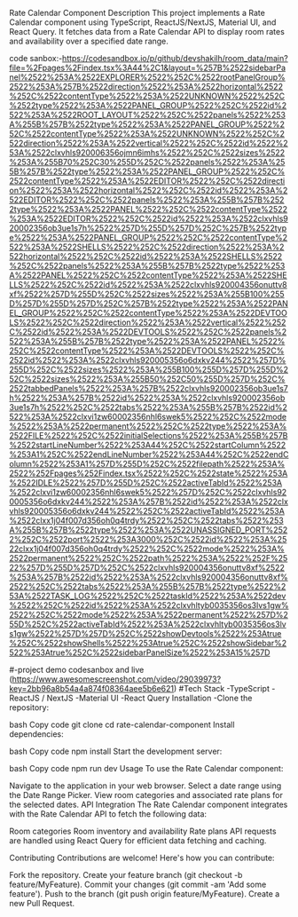 Rate Calendar Component
Description
This project implements a Rate Calendar component using TypeScript, ReactJS/NextJS, Material UI, and React Query. It fetches data from a Rate Calendar API to display room rates and availability over a specified date range.

code sanbox:-https://codesandbox.io/p/github/devshakilh/room_data/main?file=%2Fpages%2Findex.tsx%3A44%2C1&layout=%257B%2522sidebarPanel%2522%253A%2522EXPLORER%2522%252C%2522rootPanelGroup%2522%253A%257B%2522direction%2522%253A%2522horizontal%2522%252C%2522contentType%2522%253A%2522UNKNOWN%2522%252C%2522type%2522%253A%2522PANEL_GROUP%2522%252C%2522id%2522%253A%2522ROOT_LAYOUT%2522%252C%2522panels%2522%253A%255B%257B%2522type%2522%253A%2522PANEL_GROUP%2522%252C%2522contentType%2522%253A%2522UNKNOWN%2522%252C%2522direction%2522%253A%2522vertical%2522%252C%2522id%2522%253A%2522clxvhls920006356ojmn6imhs%2522%252C%2522sizes%2522%253A%255B70%252C30%255D%252C%2522panels%2522%253A%255B%257B%2522type%2522%253A%2522PANEL_GROUP%2522%252C%2522contentType%2522%253A%2522EDITOR%2522%252C%2522direction%2522%253A%2522horizontal%2522%252C%2522id%2522%253A%2522EDITOR%2522%252C%2522panels%2522%253A%255B%257B%2522type%2522%253A%2522PANEL%2522%252C%2522contentType%2522%253A%2522EDITOR%2522%252C%2522id%2522%253A%2522clxvhls920002356ob3ue1s7h%2522%257D%255D%257D%252C%257B%2522type%2522%253A%2522PANEL_GROUP%2522%252C%2522contentType%2522%253A%2522SHELLS%2522%252C%2522direction%2522%253A%2522horizontal%2522%252C%2522id%2522%253A%2522SHELLS%2522%252C%2522panels%2522%253A%255B%257B%2522type%2522%253A%2522PANEL%2522%252C%2522contentType%2522%253A%2522SHELLS%2522%252C%2522id%2522%253A%2522clxvhls920004356onuttv8xf%2522%257D%255D%252C%2522sizes%2522%253A%255B100%255D%257D%255D%257D%252C%257B%2522type%2522%253A%2522PANEL_GROUP%2522%252C%2522contentType%2522%253A%2522DEVTOOLS%2522%252C%2522direction%2522%253A%2522vertical%2522%252C%2522id%2522%253A%2522DEVTOOLS%2522%252C%2522panels%2522%253A%255B%257B%2522type%2522%253A%2522PANEL%2522%252C%2522contentType%2522%253A%2522DEVTOOLS%2522%252C%2522id%2522%253A%2522clxvhls920005356o6dxkv244%2522%257D%255D%252C%2522sizes%2522%253A%255B100%255D%257D%255D%252C%2522sizes%2522%253A%255B50%252C50%255D%257D%252C%2522tabbedPanels%2522%253A%257B%2522clxvhls920002356ob3ue1s7h%2522%253A%257B%2522id%2522%253A%2522clxvhls920002356ob3ue1s7h%2522%252C%2522tabs%2522%253A%255B%257B%2522id%2522%253A%2522clxvi1zw60002356nhl6swek5%2522%252C%2522mode%2522%253A%2522permanent%2522%252C%2522type%2522%253A%2522FILE%2522%252C%2522initialSelections%2522%253A%255B%257B%2522startLineNumber%2522%253A44%252C%2522startColumn%2522%253A1%252C%2522endLineNumber%2522%253A44%252C%2522endColumn%2522%253A1%257D%255D%252C%2522filepath%2522%253A%2522%252Fpages%252Findex.tsx%2522%252C%2522state%2522%253A%2522IDLE%2522%257D%255D%252C%2522activeTabId%2522%253A%2522clxvi1zw60002356nhl6swek5%2522%257D%252C%2522clxvhls920005356o6dxkv244%2522%253A%257B%2522id%2522%253A%2522clxvhls920005356o6dxkv244%2522%252C%2522activeTabId%2522%253A%2522clxx1j04f007d356oh0q4trdy%2522%252C%2522tabs%2522%253A%255B%257B%2522type%2522%253A%2522UNASSIGNED_PORT%2522%252C%2522port%2522%253A3000%252C%2522id%2522%253A%2522clxx1j04f007d356oh0q4trdy%2522%252C%2522mode%2522%253A%2522permanent%2522%252C%2522path%2522%253A%2522%252F%2522%257D%255D%257D%252C%2522clxvhls920004356onuttv8xf%2522%253A%257B%2522id%2522%253A%2522clxvhls920004356onuttv8xf%2522%252C%2522tabs%2522%253A%255B%257B%2522type%2522%253A%2522TASK_LOG%2522%252C%2522taskId%2522%253A%2522dev%2522%252C%2522id%2522%253A%2522clxvhltyb0035356os3lvs1gw%2522%252C%2522mode%2522%253A%2522permanent%2522%257D%255D%252C%2522activeTabId%2522%253A%2522clxvhltyb0035356os3lvs1gw%2522%257D%257D%252C%2522showDevtools%2522%253Atrue%252C%2522showShells%2522%253Atrue%252C%2522showSidebar%2522%253Atrue%252C%2522sidebarPanelSize%2522%253A15%257D

#-project demo codesanbox and live (https://www.awesomescreenshot.com/video/29039973?key=2bb96a8b54a4a874f08364aee5b6e621)
#Tech Stack
-TypeScript
-ReactJS / NextJS
-Material UI
-React Query
Installation
-Clone the repository:

bash
Copy code
git clone <repository-url>
cd rate-calendar-component
Install dependencies:

bash
Copy code
npm install
Start the development server:

bash
Copy code
npm run dev
Usage
To use the Rate Calendar component:

Navigate to the application in your web browser.
Select a date range using the Date Range Picker.
View room categories and associated rate plans for the selected dates.
API Integration
The Rate Calendar component integrates with the Rate Calendar API to fetch the following data:

Room categories
Room inventory and availability
Rate plans
API requests are handled using React Query for efficient data fetching and caching.

Contributing
Contributions are welcome! Here's how you can contribute:

Fork the repository.
Create your feature branch (git checkout -b feature/MyFeature).
Commit your changes (git commit -am 'Add some feature').
Push to the branch (git push origin feature/MyFeature).
Create a new Pull Request.